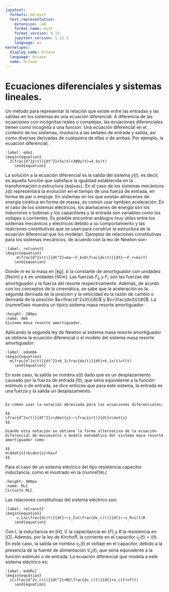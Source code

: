 ```yaml
---
jupytext:
  formats: md:myst
  text_representation:
    extension: .md
    format_name: myst
    format_version: 0.13
    jupytext_version: 1.11.5
    language: es
kernelspec:
  display_name: Octave
  language: Octave
  name: Octave
---
```


# Ecuaciones diferenciales y sistemas lineales.

Un método para representar la relación que existe entre las entradas y las salidas en los sistemas es
una ecuación diferencial. A diferencia de las ecuaciones con incógnitas reales o complejas, las ecuaciones diferenciales tienen como incognita a una funcion. Una ecuación diferencial en el contexto de los sistemas, involucra a las
señales de entrada y salida, así como diversas derivadas de cualquiera de ellas o de ambas. Por ejemplo, la ecuación diferencial;

```{math}
:label: edo1
\begin{equation}
  2\frac{d^2y(t)}{dt^2}+5x(t)+300y(t)=4.5x(t)
	\end{equation}
```

La solución a la ecuación diferencial es la salida del sistema $y(t)$, es decir, es aquella función que satisface la igualdad establecida en la transformación o estructura {eq}`edo1`. En el caso de los sistemas mecánicos $x(t)$ representará la evolución en el tiempo de una fuerza de entrada, en forma de par o empuje. En sistemas en los que existan almacenes de energía cinética en forma de masas, es común usar tambien aceleración. En el caso de los sistemas eléctricos, los alamacenes de energía son los inductores o bobinas y los capacitores y la entrada son variables como los voltajes o corrientes. Es posible encontrar análogos muy útiles entre los sistemas mecánicos y eléctricos debido a su comportamiento y las realciones constitutivas que se usan para construir la estructura de la ecuación diferencial que los modelan. Ejemplos de relaciones constitutivas para los sistemas mecánicos, de acuerdo con la leu de Newton son:

```{math}
:label: relconst1
\begin{equation}
     m\frac{d^2x(t)}{dt^2}=ma~~F_b=b\frac{dx(t)}{dt}~~F_r=kx(t)
	\end{equation}
```
Donde $m$ es la masa en $[kg]$, $b$ la constante de amortiguador con unidades $[Ns/m]$ y $k$ en unidades $[N/m]$. Las fuerzas $F_b$ y $F_r$ son las fuerzas del amortiguador y la fuerza del resorte respectivamente. Además, de acurdo con los conceptos de la cinemática, se sabe que la aceleración es la segunda derivada de la posicion y la velocidad es la razón de cambio o derivada de la posición $a=\frac{d^2x(t)}{dt}$ y $v=\frac{dx(t)}{dt}$. La {numref}`mbk` muestra un típico sistema masa resorte amortiguador:

```{figure} /images/mbk.png
:height: 200px
:name: mbk
Sistema masa resorte amortiguador.
```
Aplicando la segunda ley de Newton al sistema masa resorte amortiguador se obtiene la ecuación diferencial o el modelo del sistema masa resorte amortiguador:

```{math}
:label: edombk
\begin{equation}
  m\frac{d^2x(t)}{dt^2}+b_1\frac{dx(t)}{dt}+k_1x(t)=f(t)
	\end{equation}
```

En este caso, la salida se nombra $x(t)$ dado que es un desplazamiento causado por la fuerza de entrada $f(t)$, que sería equivalente a la función estímulo o de entrada, se dice entoces que para este sistema, la entrada es una fuerza y la salida un desplazamiento.

```{note} 

Es común usar la notación abreviada para las ecuaciones diferenciales:

$$
\frac{d^2x(t)}{dt^2}=\ddot{x}~~\frac{x(t)}{dt}=\dot{x}
$$

Usando esta notación se obtiene la forma alternativa de la ecuación diferencial de movimiento o modelo matemático del sistema masa resorte amortiguador como:

$$
m\ddot{x}+b\dot{x}+kx=f
$$

```
Para el caso de un sistema eléctrico del tipo resistencia capacitor inductancia, como el mostrado en la {numref}`RLC`

```{figure} /images/Fig1.png
:height: 400px
:name: RLC
Circuito RLC.
```
Las relaciones constitutivas del sistema eléctrico son: 

```{math}
:label: relconst2
\begin{equation}
     v_L=L\frac{di(t)}{dt}~~i_C=C\frac{dv_c(t)}{dt}~~v_R=i(t)R
	\end{equation}
```
Con $L$ la inductancia en $[H]$, $C$ la capacitancia en $[F]$ y $R$ la resistencia en $[\Omega]$. Además, por la ley de Kirchoff, la corriente en el capacitor $i_C(t)=i(t)$. En este caso, la salida se nombra $v_c(t)$ el voltaje en el capacitor, debido a la presencia de la fuente de alimentación $V_s(t)$, que sería equivalente a la función estímulo o de entrada. La ecuación diferencial que modela a este sistema eléctrico es:

```{math}
:label: edoRLC
\begin{equation}
  LC\frac{d^2v_c(t)}{dt^2}+RC\frac{dv_c(t)}{dt}+v_c(t)=f(t)
	\end{equation}
```
